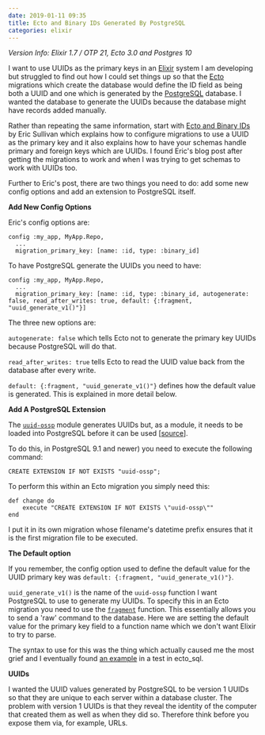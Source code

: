 ```yaml
---
date: 2019-01-11 09:35
title: Ecto and Binary IDs Generated By PostgreSQL
categories: elixir
---
```


*Version Info: Elixir 1.7 / OTP 21, Ecto 3.0 and Postgres 10*

I want to use UUIDs as the primary keys in an [Elixir](https://elixir-lang.org) system I am developing but struggled to find out how I could set things up so that the [Ecto](https://github.com/elixir-ecto/ecto) migrations which create the database would define the ID field as being both a UUID and one which is generated by the [PostgreSQL](https://www.postgresql.org) database. I wanted the database to generate the UUIDs because the database might have records added manually.

Rather than repeating the same information, start with [Ecto and Binary IDs](https://www.annkissam.com/elixir/alembic/posts/2019/01/04/ecto-and-binary-ids.html) by Eric Sullivan which explains how to configure migrations to use a UUID as the primary key and it also explains how to have your schemas handle primary and foreign keys which are UUIDs. I found Eric's blog post after getting the migrations to work and when I was trying to get schemas to work with UUIDs too.

Further to Eric's post, there are two things you need to do: add some new config options and add an extension to PostgreSQL itself.

**Add New Config Options**

Eric's config options are:

```
config :my_app, MyApp.Repo,
  ...
  migration_primary_key: [name: :id, type: :binary_id]
```

To have PostgreSQL generate the UUIDs you need to have:

```
config :my_app, MyApp.Repo,
  ...
  migration_primary_key: [name: :id, type: :binary_id, autogenerate: false, read_after_writes: true, default: {:fragment, "uuid_generate_v1()"}]
```

The three new options are:

`autogenerate: false` which tells Ecto not to generate the primary key UUIDs because PostgreSQL will do that.

`read_after_writes: true` tells Ecto to read the UUID value back from the database after every write.

`default: {:fragment, "uuid_generate_v1()"}` defines how the default value is generated. This is explained in more detail below.

**Add A PostgreSQL Extension**

The [`uuid-ossp`](https://www.postgresql.org/docs/9.4/uuid-ossp.html) module generates UUIDs but, as a module, it needs to be loaded into PostgreSQL before it can be used [[source](https://stackoverflow.com/questions/12505158/generating-a-uuid-in-postgres-for-insert-statement/12505220#12505220)].

To do this, in PostgreSQL 9.1 and newer) you need to execute the following command:

`CREATE EXTENSION IF NOT EXISTS "uuid-ossp";`

To perform this within an Ecto migration you simply need this:

```
def change do
    execute "CREATE EXTENSION IF NOT EXISTS \"uuid-ossp\""
end
```

I put it in its own migration whose filename's datetime prefix ensures that it is the first migration file to be executed.

**The Default option**

If you remember, the config option used to define the default value for the UUID primary key was `default: {:fragment, "uuid_generate_v1()"}`.

`uuid_generate_v1()` is the name of the `uuid-ossp` function I want PostgreSQL to use to generate my UUIDs. To specify this in an Ecto migration you need to use the [`fragment`](https://hexdocs.pm/ecto/Ecto.Query.API.html#fragment/1) function. This essentially allows you to send a 'raw' command to the database. Here we are setting the default value for the primary key field to a function name which we don't want Elixir to try to parse.

The syntax to use for this was the thing which actually caused me the most grief and I eventually found [an example](https://github.com/elixir-ecto/ecto_sql/blob/1354185c107e272e83511ab672b562bd08d9848f/test/ecto/migration_test.exs#L175) in a test in ecto_sql.

**UUIDs**

I wanted the UUID values generated by PostgreSQL to be version 1 UUIDs so that they are unique to each server within a database cluster. The problem with version 1 UUIDs is that they reveal the identity of the computer that created them as well as when they did so. Therefore think before you expose them via, for example, URLs.
